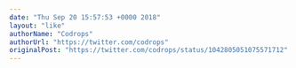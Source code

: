```yaml
---
date: "Thu Sep 20 15:57:53 +0000 2018"
layout: "like"
authorName: "Codrops"
authorUrl: "https://twitter.com/codrops"
originalPost: "https://twitter.com/codrops/status/1042805051075571712"
---
```

